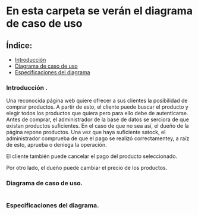 # En esta carpeta se verán el diagrama de caso de uso
## Índice:
- [Introducción](#introduccion)
- [Diagrama de caso de uso](#diagrama)
- [Especificaciones del diagrama](#especificaciones)

### Introducción <a name="introduccion">.
Una reconocida página web quiere ofrecer a sus clientes la posibilidad de comprar productos. A partir de esto, el cliente puede buscar el producto y elegir todos los productos que quiera pero para ello debe de autenticarse. Antes de comprar, el administrador de la base de datos se serciora de que existan productos suficientes. En el caso de que no sea así, el dueño de la página repone productos. Una vez que haya suficiente satock, el administrador comprueba de que el pago se realizó correctamentey, a raíz de esto, aprueba o deniega la operación. 

El cliente también puede cancelar el pago del producto seleccionado. 

Por otro lado, el dueño puede cambiar el precio de los productos. 

### Diagrama <a name="diagrama"> de caso de uso.

<img src="">

### Especificaciones <a name="especificaciones"> del diagrama.
